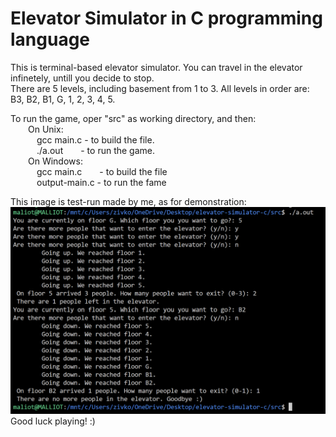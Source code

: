 # Elevator Simulator in C programming language

This is terminal-based elevator simulator. You can travel in the elevator infinetely, untill you decide to stop.<br>
There are 5 levels, including basement from 1 to 3. All levels in order are: B3, B2, B1, G, 1, 2, 3, 4, 5.

To run the game, oper "src" as working directory, and then:<br>
&emsp;&emsp;On Unix:<br>
&emsp;&emsp;&emsp;gcc main.c - to build the file.<br>
&emsp;&emsp;&emsp;./a.out&emsp;&emsp;- to run the game.<br>
&emsp;&emsp;On Windows:<br>
&emsp;&emsp;&emsp;gcc main.c&emsp;&emsp;- to build the file<br>
&emsp;&emsp;&emsp;output-main.c - to run the fame

This image is test-run made by me, as for demonstration:
<img title="a title" alt="Alt text" src="assets\img\test-run.png">
Good luck playing! :)